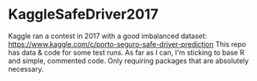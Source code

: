 # KaggleSafeDriver2017
Kaggle ran a contest in 2017 with a good imbalanced dataset: https://www.kaggle.com/c/porto-seguro-safe-driver-prediction
This repo has data & code for some test runs.
As far as I can, I'm sticking to base R and simple, commented code. Only requiring packages that are absolutely necessary.
